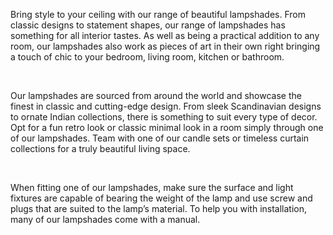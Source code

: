 Bring style to your ceiling with our range of beautiful lampshades. From classic designs to statement shapes, our range of lampshades has something for all interior tastes. As well as being a practical addition to any room, our lampshades also work as pieces of art in their own right bringing a touch of chic to your bedroom, living room, kitchen or bathroom. 

 

Our lampshades are sourced from around the world and showcase the finest in classic and cutting-edge design. From sleek Scandinavian designs to ornate Indian collections, there is something to suit every type of decor. Opt for a fun retro look or classic minimal look in a room simply through one of our lampshades. Team with one of our candle sets or timeless curtain collections for a truly beautiful living space.

 

When fitting one of our lampshades, make sure the surface and light fixtures are capable of bearing the weight of the lamp and use screw and plugs that are suited to the lamp’s material. To help you with installation, many of our lampshades come with a manual.
